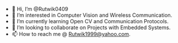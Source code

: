 - 👋 Hi, I’m @Rutwik0409
- 👀 I’m interested in Computer Vision and Wireless Communication.
- 🌱 I’m currently learning Open CV and Communication Protocols.
- 💞️ I’m looking to collaborate on Projects with Embedded Systems.
- 📫 How to reach me @ Rutwik1999@yahoo.com.

<!---
Rutwik0409/Rutwik0409 is a ✨ special ✨ repository because its `README.md` (this file) appears on your GitHub profile.
You can click the Preview link to take a look at your changes.
--->
